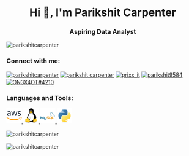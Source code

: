 <h1 align="center">Hi 👋, I'm Parikshit Carpenter</h1>
<h3 align="center">Aspiring Data Analyst</h3>

<p align="left"> <img src="https://komarev.com/ghpvc/?username=parikshitcarpenter&label=Profile%20views&color=0e75b6&style=flat" alt="parikshitcarpenter" /> </p>

<h3 align="left">Connect with me:</h3>
<p align="left">
<a href="https://linkedin.com/in/parikshitcarpenter" target="blank"><img align="center" src="https://raw.githubusercontent.com/rahuldkjain/github-profile-readme-generator/master/src/images/icons/Social/linked-in-alt.svg" alt="parikshitcarpenter" height="30" width="40" /></a>
<a href="https://kaggle.com/parikshit carpenter" target="blank"><img align="center" src="https://raw.githubusercontent.com/rahuldkjain/github-profile-readme-generator/master/src/images/icons/Social/kaggle.svg" alt="parikshit carpenter" height="30" width="40" /></a>
<a href="https://instagram.com/prixx_it" target="blank"><img align="center" src="https://raw.githubusercontent.com/rahuldkjain/github-profile-readme-generator/master/src/images/icons/Social/instagram.svg" alt="prixx_it" height="30" width="40" /></a>
<a href="https://www.hackerrank.com/parikshit9584" target="blank"><img align="center" src="https://raw.githubusercontent.com/rahuldkjain/github-profile-readme-generator/master/src/images/icons/Social/hackerrank.svg" alt="parikshit9584" height="30" width="40" /></a>
<a href="https://discord.gg/ON3X4OT#4210" target="blank"><img align="center" src="https://raw.githubusercontent.com/rahuldkjain/github-profile-readme-generator/master/src/images/icons/Social/discord.svg" alt="ON3X4OT#4210" height="30" width="40" /></a>
</p>

<h3 align="left">Languages and Tools:</h3>
<p align="left"> <a href="https://aws.amazon.com" target="_blank" rel="noreferrer"> <img src="https://raw.githubusercontent.com/devicons/devicon/master/icons/amazonwebservices/amazonwebservices-original-wordmark.svg" alt="aws" width="40" height="40"/> </a> <a href="https://www.linux.org/" target="_blank" rel="noreferrer"> <img src="https://raw.githubusercontent.com/devicons/devicon/master/icons/linux/linux-original.svg" alt="linux" width="40" height="40"/> </a> <a href="https://www.mysql.com/" target="_blank" rel="noreferrer"> <img src="https://raw.githubusercontent.com/devicons/devicon/master/icons/mysql/mysql-original-wordmark.svg" alt="mysql" width="40" height="40"/> </a> <a href="https://www.python.org" target="_blank" rel="noreferrer"> <img src="https://raw.githubusercontent.com/devicons/devicon/master/icons/python/python-original.svg" alt="python" width="40" height="40"/> </a> </p>

<p><img align="center" src="https://github-readme-stats.vercel.app/api/top-langs?username=parikshitcarpenter&show_icons=true&locale=en&layout=compact" alt="parikshitcarpenter" /></p>

<p><img align="center" src="https://github-readme-streak-stats.herokuapp.com/?user=parikshitcarpenter&" alt="parikshitcarpenter" /></p>
